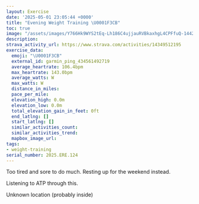 ```yaml
---
layout: Exercise
date: '2025-05-01 23:05:44 +0000'
title: "Evening Weight Training \U0001F3CB️"
toc: true
image: "/assets/images/Y766Hk9WYS2tEq-Lh186C4ujjauRVBkaxhgL4CPFfuQ-1442x2048.jpg.jpeg"
description:
strava_activity_url: https://www.strava.com/activities/14349512195
exercise_data:
  emoji: "\U0001F3CB️"
  external_id: garmin_ping_434561492719
  average_heartrate: 106.4bpm
  max_heartrate: 143.0bpm
  average_watts: W
  max_watts: W
  distance_in_miles:
  pace_per_mile:
  elevation_high: 0.0m
  elevation_low: 0.0m
  total_elevation_gain_in_feet: 0ft
  end_latlng: []
  start_latlng: []
  similar_activities_count:
  similar_activities_trend:
  mapbox_image_url:
tags:
- weight-training
serial_number: 2025.ERE.124
---
```

Too tired and sore to do much. Resting up for the weekend instead. 

Listening to ATP through this.

Unknown location (probably inside)
